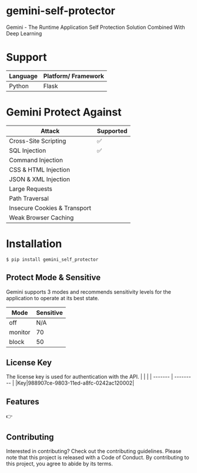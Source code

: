 # gemini-self-protector

Gemini - The Runtime Application Self Protection Solution Combined With Deep Learning

# Support

| Language | Platform/ Framework |
| -------- | ------------------- |
| Python   | Flask               |

# Gemini Protect Against

| Attack                       | Supported          |
| ---------------------------- | ------------------ |
| Cross-Site Scripting         | :white_check_mark: |
| SQL Injection                | :white_check_mark: |
| Command Injection            |                    |
| CSS & HTML Injection         |                    |
| JSON & XML Injection         |                    |
| Large Requests               |                    |
| Path Traversal               |                    |
| Insecure Cookies & Transport |                    |
| Weak Browser Caching         |                    |

# Installation

```
$ pip install gemini_self_protector
```

## Protect Mode & Sensitive

Gemini supports 3 modes and recommends sensitivity levels for the application to operate at its best state.

| Mode    | Sensitive |
| ------- | --------- |
| off     | N/A       |
| monitor | 70        |
| block   | 50        |

## License Key

The license key is used for authentication with the API.
| | |
| ------- | --------- |
|Key|988907ce-9803-11ed-a8fc-0242ac120002|

## Features

👉

## Contributing

Interested in contributing? Check out the contributing guidelines. Please note that this project is released with a Code of Conduct. By contributing to this project, you agree to abide by its terms.
